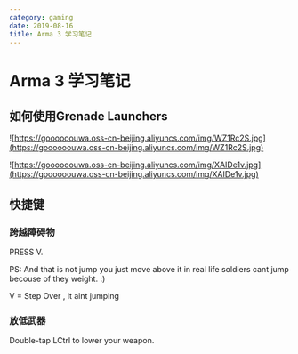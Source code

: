 ```yaml
---
category: gaming
date: 2019-08-16
title: Arma 3 学习笔记
---
```

# Arma 3 学习笔记

## 如何使用Grenade Launchers

![https://goooooouwa.oss-cn-beijing.aliyuncs.com/img/WZ1Rc2S.jpg](https://goooooouwa.oss-cn-beijing.aliyuncs.com/img/WZ1Rc2S.jpg)

![https://goooooouwa.oss-cn-beijing.aliyuncs.com/img/XAIDe1v.jpg](https://goooooouwa.oss-cn-beijing.aliyuncs.com/img/XAIDe1v.jpg)

## 快捷键

### 跨越障碍物

PRESS V.

PS: And that is not jump you just move above it in real life soldiers cant jump becouse of they weight. :)

V = Step Over , it aint jumping

### 放低武器

Double-tap LCtrl to lower your weapon.

